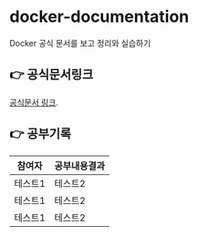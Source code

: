 # docker-documentation
Docker 공식 문서를 보고 정리와 실습하기


👉 공식문서링크
--
[공식문서 링크](https://docs.docker.com/desktop/).

👉 공부기록
--
|참여자|공부내용결과|
|------|---|
|테스트1|테스트2|
|테스트1|테스트2|
|테스트1|테스트2|


